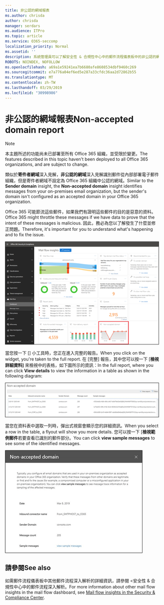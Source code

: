 ```yaml
---
title: 非公認的網域報表
ms.author: chrisda
author: chrisda
manager: serdars
ms.audience: ITPro
ms.topic: article
ms.service: O365-seccomp
localization_priority: Normal
ms.assetid: ''
description: 系統管理員可以了解安全性 & 合規性中心中的郵件流程儀表板中的非公認的網域報表。
ROBOTS: NOINDEX, NOFOLLOW
ms.openlocfilehash: a69a1e59241ea7b6680afe8608534dbf9460c269
ms.sourcegitcommit: e7a776a04ef6ed5e287a33cfdc36aa2d72862b55
ms.translationtype: MT
ms.contentlocale: zh-TW
ms.lasthandoff: 03/29/2019
ms.locfileid: "30998986"
---
```

# <a name="non-accepted-domain-report"></a><span data-ttu-id="ef819-103">非公認的網域報表</span><span class="sxs-lookup"><span data-stu-id="ef819-103">Non-accepted domain report</span></span>

> [!NOTE]
> <span data-ttu-id="ef819-104">本主題所述的功能尚未已部署至所有 Office 365 組織，並受限於變更。</span><span class="sxs-lookup"><span data-stu-id="ef819-104">The features described in this topic haven't been deployed to all Office 365 organizations, and are subject to change.</span></span>

<span data-ttu-id="ef819-105">類似於**寄件者網域**深入見解，**非公認的網域**深入見解識別郵件從內部部署電子郵件組織，但是寄件者網域不設定為 Office 365 組織中公認的網域。</span><span class="sxs-lookup"><span data-stu-id="ef819-105">Similar to the **Sender domain** insight, the **Non-accepted domain** insight identifies messages from your on-premises email organization, but the sender's domain isn't configured as an accepted domain in your Office 365 organization.</span></span>

<span data-ttu-id="ef819-106">Office 365 可能節流這些郵件，如果我們有證明這些郵件的目的是惡意的資料。</span><span class="sxs-lookup"><span data-stu-id="ef819-106">Office 365 might throttle these messages if we have data to prove that the intent of these messages is malicious.</span></span> <span data-ttu-id="ef819-107">因此，務必為您以了解發生了什麼並修正問題。</span><span class="sxs-lookup"><span data-stu-id="ef819-107">Therefore, it's important for you to understand what's happening and to fix the issue.</span></span>

![在安全性 & 合規性中心中的郵件流程儀表板中的非公認的網域報表](media/non-accepted-domain-report-selected.png)

<span data-ttu-id="ef819-109">當您按一下 [] 小工具時，您正在進入完整的報告。</span><span class="sxs-lookup"><span data-stu-id="ef819-109">When you click on the widget, you're taken to the full report.</span></span> <span data-ttu-id="ef819-110">在 [完整] 報告，其中您可以按一下 [**檢視詳細資料]** 來檢視中的表格，如下圖所示的資訊：</span><span class="sxs-lookup"><span data-stu-id="ef819-110">In the full report, where you can click **View details** to view the information in a table as shown in the following diagram:</span></span>

![非公認的網域報告中檢視詳細資料表格](media/non-accepted-domain-report-view-details.png)

<span data-ttu-id="ef819-112">當您在資料表中選取一列時，彈出式視窗會顯示您的詳細資訊。</span><span class="sxs-lookup"><span data-stu-id="ef819-112">When you select a row in the table, a flyout will show you more details.</span></span> <span data-ttu-id="ef819-113">您可以按一下 [**檢視範例郵件**若要查看已識別的郵件部分。</span><span class="sxs-lookup"><span data-stu-id="ef819-113">You can click **view sample messages** to see some of the identified messages.</span></span>

![非公認的網域報表中的 [明細] 資料表中選取一列](media/non-accepted-domain-report-select-row-in-table.png)

## <a name="see-also"></a><span data-ttu-id="ef819-115">請參閱</span><span class="sxs-lookup"><span data-stu-id="ef819-115">See also</span></span>

<span data-ttu-id="ef819-116">如需郵件流程儀表板中其他郵件流程深入解析的詳細資訊，請參閱 <<c0>安全性 &amp; 合規性中心中的郵件流程深入解析。</span><span class="sxs-lookup"><span data-stu-id="ef819-116">For more information about other mail flow insights in the mail flow dashboard, see [Mail flow insights in the Security & Compliance Center](mail-flow-insights-v2.md).</span></span>
